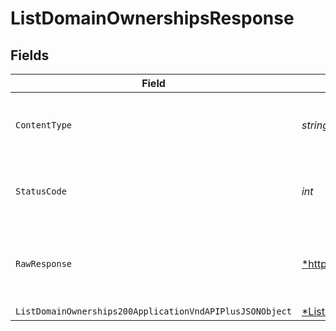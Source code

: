 # ListDomainOwnershipsResponse


## Fields

| Field                                                                                                                            | Type                                                                                                                             | Required                                                                                                                         | Description                                                                                                                      |
| -------------------------------------------------------------------------------------------------------------------------------- | -------------------------------------------------------------------------------------------------------------------------------- | -------------------------------------------------------------------------------------------------------------------------------- | -------------------------------------------------------------------------------------------------------------------------------- |
| `ContentType`                                                                                                                    | *string*                                                                                                                         | :heavy_check_mark:                                                                                                               | HTTP response content type for this operation                                                                                    |
| `StatusCode`                                                                                                                     | *int*                                                                                                                            | :heavy_check_mark:                                                                                                               | HTTP response status code for this operation                                                                                     |
| `RawResponse`                                                                                                                    | [*http.Response](https://pkg.go.dev/net/http#Response)                                                                           | :heavy_minus_sign:                                                                                                               | Raw HTTP response; suitable for custom response parsing                                                                          |
| `ListDomainOwnerships200ApplicationVndAPIPlusJSONObject`                                                                         | [*ListDomainOwnerships200ApplicationVndAPIPlusJSON](../../models/operations/listdomainownerships200applicationvndapiplusjson.md) | :heavy_minus_sign:                                                                                                               | OK                                                                                                                               |
